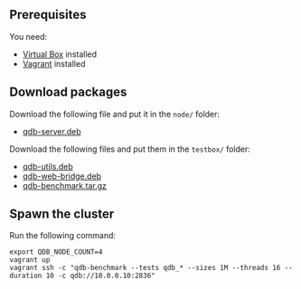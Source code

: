 ## Prerequisites

You need:

* [Virtual Box](https://www.virtualbox.org/) installed
* [Vagrant](https://www.vagrantup.com) installed

## Download packages

Download the following file and put it in the `node/` folder:

* [qdb-server.deb](https://download.quasardb.net/quasardb/nightly/server/qdb-server_2.0.0master-1.deb)

Download the following files and put them in the `testbox/` folder:

* [qdb-utils.deb](https://download.quasardb.net/quasardb/nightly/utils/qdb-utils_2.0.0master-1.deb)
* [qdb-web-bridge.deb](https://download.quasardb.net/quasardb/nightly/web-bridge/qdb-web-bridge_2.0.0master-1.deb)
* [qdb-benchmark.tar.gz](https://download.quasardb.net/quasardb/nightly/bench/qdb-benchmark-2.0.0-Linux.tar.gz)

## Spawn the cluster

Run the following command:

```shell
export QDB_NODE_COUNT=4
vagrant up
vagrant ssh -c "qdb-benchmark --tests qdb_* --sizes 1M --threads 16 --duration 10 -c qdb://10.0.0.10:2836"
```
